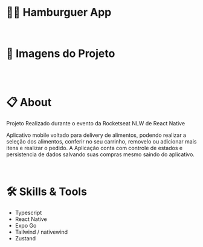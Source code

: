 # :man_cook: Hamburguer App

<br>

# :camera_flash: Imagens do Projeto

 <br>

<br>

# :clipboard: About
<p>Projeto Realizado durante o evento da Rocketseat NLW de React Native</p>

Aplicativo mobile voltado para delivery de alimentos, podendo realizar a seleção dos alimentos, conferir no seu carrinho, removelo ou adicionar mais itens e realizar o pedido. 
A Aplicação conta com controle de estados e persistencia de dados salvando suas compras mesmo saindo do aplicativo.


<br>

# :hammer_and_wrench: Skills & Tools

- Typescript
- React Native
- Expo Go
- Tailwind / nativewind
- Zustand
